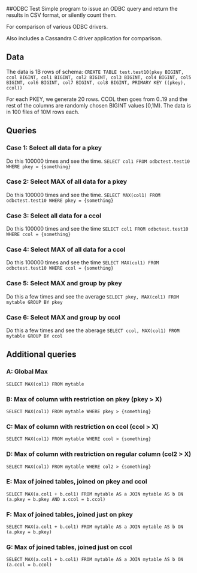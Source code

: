 ##ODBC Test
Simple program to issue an ODBC query and return the results in CSV
format, or silently count them.

For comparison of various ODBC drivers.

Also includes a Cassandra C driver application for comparison.

## Data
The data is 1B rows of schema:
```CREATE TABLE test.test10(pkey BIGINT, ccol BIGINT, col1 BIGINT, col2 BIGINT, col3 BIGINT, col4 BIGINT, col5 BIGINT, col6 BIGINT, col7 BIGINT, col8 BIGINT, PRIMARY KEY ((pkey), ccol))```

For each PKEY, we generate 20 rows.  CCOL then goes from 0..19 and the rest of the columns are randomly chosen BIGINT values [0,1M).  The data is in 100 files of 10M rows each.

## Queries
### Case 1: Select all data for a pkey
Do this 100000 times and see the time.
```SELECT col1 FROM odbctest.test10 WHERE pkey = {something}```

### Case 2: Select MAX of all data for a pkey
Do this 100000 times and see the time.
```SELECT MAX(col1) FROM odbctest.test10 WHERE pkey = {something}```

### Case 3: Select all data for a ccol
Do this 100000 times and see the time
```SELECT col1 FROM odbctest.test10 WHERE ccol = {something}```

### Case 4: Select MAX of all data for a ccol
Do this 100000 times and see the time
```SELECT MAX(col1) FROM odbctest.test10 WHERE ccol = {something}```

### Case 5: Select MAX and group by pkey
Do this a few times and see the average
```SELECT pkey, MAX(col1) FROM mytable GROUP BY pkey```

### Case 6: Select MAX and group by ccol
Do this a few times and see the aberage
```SELECT ccol, MAX(col1) FROM mytable GROUP BY ccol```

## Additional queries
### A: Global Max
```SELECT MAX(col1) FROM mytable```

### B: Max of column with restriction on pkey (pkey > X)
```SELECT MAX(col1) FROM mytable WHERE pkey > {something}```

### C: Max of column with restriction on ccol (ccol > X)
```SELECT MAX(col1) FROM mytable WHERE ccol > {something}```

### D: Max of column with restriction on regular column (col2 > X)
```SELECT MAX(col1) FROM mytable WHERE col2 > {something}```

### E: Max of joined tables, joined on pkey and ccol
```SELECT MAX(a.col1 + b.col1) FROM mytable AS a JOIN mytable AS b ON (a.pkey = b.pkey AND a.ccol = b.ccol)```

### F: Max of joined tables, joined just on pkey
```SELECT MAX(a.col1 + b.col1) FROM mytable AS a JOIN mytable AS b ON (a.pkey = b.pkey)```

### G: Max of joined tables, joined just on ccol
```SELECT MAX(a.col1 + b.col1) FROM mytable AS a JOIN mytable AS b ON (a.ccol = b.ccol)```



